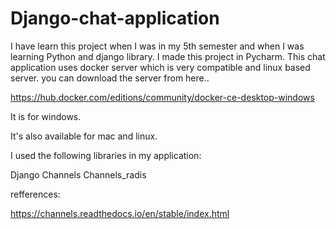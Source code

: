 # Django-chat-application

I have learn this project when I was in my 5th semester and when I was learning Python and django library. 
I made this project in Pycharm.
This chat application uses docker server which is very compatible and linux based server.
you can download the server from here..

https://hub.docker.com/editions/community/docker-ce-desktop-windows

It is for windows.


It's also available for mac and linux.


I used the following libraries in my application:

Django
Channels
Channels_radis


refferences:

https://channels.readthedocs.io/en/stable/index.html
